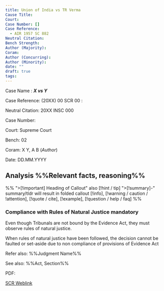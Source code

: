 ```yaml
---
title: Union of India vs TR Verma
Cause Title: 
Court: 
Case Number: []
Case Reference:
  - AIR 1957 SC 882
Neutral Citation: 
Bench Strength: 
Author (Majority): 
Coram: 
Author (Concurring): 
Author (Minority): 
date: ""
draft: true
tags:
---
```

Case Name : ***X vs Y***

Case Reference: (20XX) 00 SCR 00 :  

Neutral Citation: 20XX INSC 000

Case Number: 

Court: Supreme Court

Bench: 02

Coram: X Y, A B (*Author*)

Date: DD.MM.YYYY

## Analysis %%Relevant facts, reasoning%%

%% ">[!important] Heading of Callout" also [!hint / tip]
">[!summary]-" summary/tldr will result in folded callout
[!info], [!warning / caution / !attention], [!quote / cite], [!example], [!question / help / faq]
%% 

### Compliance with Rules of Natural Justice mandatory 
Even though Tribunals are not bound by the Evidence Act, they must observe rules of natural justice.

When rules of natural justice have been followed, the decision cannot be faulted or set-aside due to non compliance of provisions of Evidence Act

Refer also: %%Judgment Name%%

See also: %%Act, Section%%

PDF:

[SCR Weblink]()